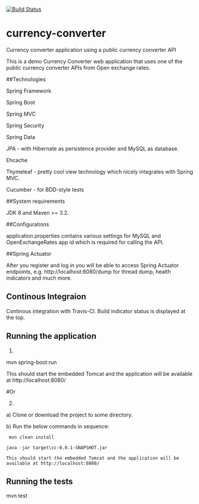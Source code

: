 [![Build Status](https://travis-ci.org/toedter/chatty.svg?branch=master)](https://travis-ci.org/toedter/chatty)

# currency-converter
Currency converter application using a public currency converter API 

This is a demo Currency Converter web application that uses one of the public currency converter APIs from Open exchange rates.

##Technologies

Spring Framework

Spring Boot 

Spring MVC

Spring Security

Spring Data

JPA - with Hibernate as persistence provider and MySQL as database.

Ehcache 

Thymeleaf - pretty cool view technology which nicely integrates with Spring MVC. 

Cucumber - for BDD-style tests

##System requirements

JDK 8 and Maven >= 3.2.

##Configurations

application.properties contains various settings for MySQL and OpenExchangeRates app id which is required for calling the API. 

##Spring Actuator

After you register and log in you will be able to access Spring Actuator endpoints, e.g. http://localhost:8080/dump for thread dump, health indicators and much more.

## Continous Integraion

Continous integration with Travis-CI. Build indicator status is displayed at the top.

## Running the application

1)

mvn spring-boot:run

This should start the embedded Tomcat and the application will be available at http://localhost:8080/

#Or

2)

a) Clone or download the project to some directory.

b) Run the below commands in sequence:  

     mvn clean install

    java -jar target\cc-0.0.1-SNAPSHOT.jar

    This should start the embedded Tomcat and the application will be available at http://localhost:8080/


## Running the tests

mvn test

